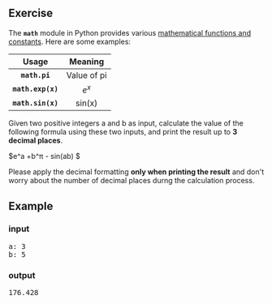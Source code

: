 ## Exercise
The **`math`** module in Python provides various <ins>mathematical functions and constants</ins>. Here are some examples:

| Usage | Meaning |
| :---: | :---: |
| **`math.pi`** | Value of pi |
| **`math.exp(x)`** | $e^x$ |
| **`math.sin(x)`** | sin(x) |

Given two positive integers a and b as input, calculate the value of the following formula using these two inputs, and print the result up to **3 decimal places**.

$e^a +b^π - sin(ab) $

Please apply the decimal formatting **only when printing the result** and don't worry about the number of decimal places durng the calculation process. 

## Example
### input
<pre>
a: 3
b: 5
</pre>
### output
<pre>
176.428
</pre>
